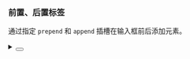 ### 前置、后置标签

通过指定 `prepend` 和 `append` 插槽在输入框前后添加元素。

<div class="cell-demo vp-raw">
  <yc-space
    direction="vertical"
    size="large">
    <yc-input
      :style="{ width: '320px' }"
      placeholder="Please enter something"
      allow-clear>
      <template #prepend> +86 </template>
    </yc-input>
    <yc-input
      :style="{ width: '320px' }"
      placeholder="Please enter something"
      allow-clear>
      <template #append> RMB </template>
    </yc-input>

  </yc-space>
</div>

<details>
<summary>
 <button class="code-btn"  >
    <icon-code />
 </button>
</summary>

```vue
<template>
  <yc-space
    direction="vertical"
    size="large">
    <yc-input
      :style="{ width: '320px' }"
      placeholder="Please enter something"
      allow-clear>
      <template #prepend> +86 </template>
    </yc-input>
    <yc-input
      :style="{ width: '320px' }"
      placeholder="Please enter something"
      allow-clear>
      <template #append> RMB </template>
    </yc-input>

    <yc-input
      :style="{ width: '320px' }"
      placeholder="Please enter something"
      allow-clear
      prepend="+86">
    </yc-input>
    <yc-input
      :style="{ width: '320px' }"
      placeholder="Please enter something"
      allow-clear
      append="RMB">
    </yc-input>
  </yc-space>
</template>
```

</details>

